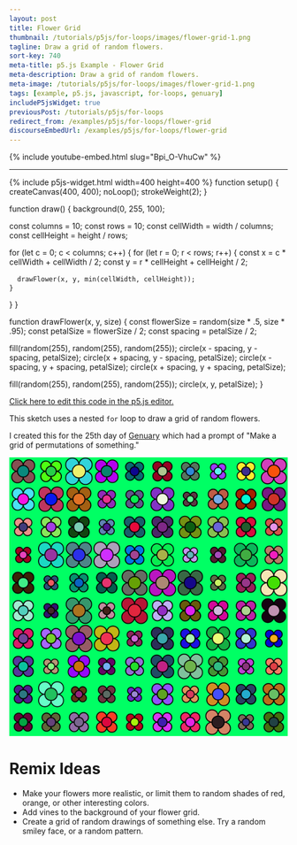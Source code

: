 ```yaml
---
layout: post
title: Flower Grid
thumbnail: /tutorials/p5js/for-loops/images/flower-grid-1.png
tagline: Draw a grid of random flowers.
sort-key: 740
meta-title: p5.js Example - Flower Grid
meta-description: Draw a grid of random flowers.
meta-image: /tutorials/p5js/for-loops/images/flower-grid-1.png
tags: [example, p5.js, javascript, for-loops, genuary]
includeP5jsWidget: true
previousPost: /tutorials/p5js/for-loops
redirect_from: /examples/p5js/for-loops/flower-grid
discourseEmbedUrl: /examples/p5js/for-loops/flower-grid
---
```


{% include youtube-embed.html slug="Bpi_O-VhuCw" %}

---

{% include p5js-widget.html width=400 height=400 %}
function setup() {
  createCanvas(400, 400);
  noLoop();
  strokeWeight(2);
}

function draw() {
  background(0, 255, 100);

  const columns = 10;
  const rows = 10;
  const cellWidth = width / columns;
  const cellHeight = height / rows;

  for (let c = 0; c < columns; c++) {
    for (let r = 0; r < rows; r++) {
      const x = c * cellWidth + cellWidth / 2;
      const y = r * cellHeight + cellHeight / 2;

      drawFlower(x, y, min(cellWidth, cellHeight));
    }
  }
}

function drawFlower(x, y, size) {
  const flowerSize = random(size * .5, size * .95);
  const petalSize = flowerSize / 2;
  const spacing = petalSize / 2;

  fill(random(255), random(255), random(255));
  circle(x - spacing, y - spacing, petalSize);
  circle(x + spacing, y - spacing, petalSize);
  circle(x - spacing, y + spacing, petalSize);
  circle(x + spacing, y + spacing, petalSize);

  fill(random(255), random(255), random(255));
  circle(x, y, petalSize);
}
</script>

[Click here to edit this code in the p5.js editor.](https://editor.p5js.org/KevinWorkman/sketches/mfHrynber)

This sketch uses a nested `for` loop to draw a grid of random flowers.

I created this for the 25th day of [Genuary](https://genuary2021.github.io/) which had a prompt of "Make a grid of permutations of something."

![flower grid](/tutorials/p5js/for-loops/images/flower-grid-2.png)

# Remix Ideas

- Make your flowers more realistic, or limit them to random shades of red, orange, or other interesting colors.
- Add vines to the background of your flower grid.
- Create a grid of random drawings of something else. Try a random smiley face, or a random pattern.
